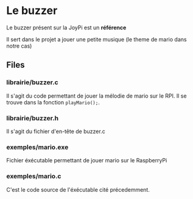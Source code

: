 # Le buzzer

Le buzzer présent sur la JoyPi est un **référence**

Il sert dans le projet a jouer une petite musique (le
 theme de mario dans notre cas)
 
## Files

### librairie/buzzer.c
Il s'agit du code permettant de jouer la mélodie de mario
sur le RPI. Il se trouve dans la fonction `playMario();`.

### librairie/buzzer.h
Il s'agit du fichier d'en-tête de buzzer.c

### exemples/mario.exe
Fichier éxécutable permettant de jouer mario sur le RaspberryPi

### exemples/mario.c 
C'est le code source de l'éxécutable cité précedemment.
